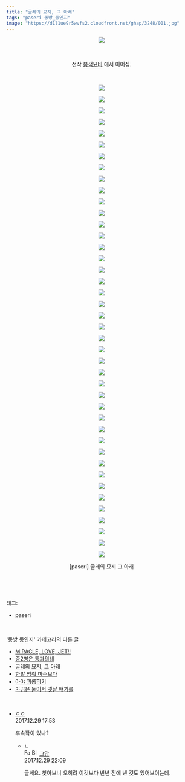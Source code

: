 ```yaml
---
title: "굴레의 묘지, 그 아래"
tags: "paseri 동방_동인지"
image: "https://d1l1ue9r5wvfs2.cloudfront.net/ghap/3248/001.jpg"
---
```

<div class="article">
<p style="text-align: center; clear: none; float: none;"><img src="{{ site.imgserver9 }}/ghap/3248/001.jpg"/></p>
<p style="text-align: center; clear: none; float: none;"><br/></p>
<p style="clear: none; float: none; text-align: center;">전작 <a href="http://ghaptouhou.tistory.com/2181" target="_blank">봄색묘비</a> 에서 이어짐.</p>
<p style="text-align: center; clear: none; float: none;"><br/></p>
<p style="text-align: center; clear: none; float: none;"><img src="{{ site.imgserver9 }}/ghap/3248/002.jpg"/></p>
<p style="text-align: center; clear: none; float: none;"><img src="{{ site.imgserver9 }}/ghap/3248/003.jpg"/></p>
<p style="text-align: center; clear: none; float: none;"><img src="{{ site.imgserver9 }}/ghap/3248/004.jpg"/></p>
<p style="text-align: center; clear: none; float: none;"><img src="{{ site.imgserver9 }}/ghap/3248/005.jpg"/></p>
<p style="text-align: center; clear: none; float: none;"><img src="{{ site.imgserver9 }}/ghap/3248/006.jpg"/></p>
<p style="text-align: center; clear: none; float: none;"><img src="{{ site.imgserver9 }}/ghap/3248/007.jpg"/></p>
<p style="text-align: center; clear: none; float: none;"><img src="{{ site.imgserver9 }}/ghap/3248/008.jpg"/></p>
<p style="text-align: center; clear: none; float: none;"><img src="{{ site.imgserver9 }}/ghap/3248/009.jpg"/></p>
<p style="text-align: center; clear: none; float: none;"><img src="{{ site.imgserver9 }}/ghap/3248/010.jpg"/></p>
<p style="text-align: center; clear: none; float: none;"><img src="{{ site.imgserver9 }}/ghap/3248/011.jpg"/></p>
<p style="text-align: center; clear: none; float: none;"><img src="{{ site.imgserver9 }}/ghap/3248/012.jpg"/></p>
<p style="text-align: center; clear: none; float: none;"><img src="{{ site.imgserver9 }}/ghap/3248/013.jpg"/></p>
<p style="text-align: center; clear: none; float: none;"><img src="{{ site.imgserver9 }}/ghap/3248/014.jpg"/></p>
<p style="text-align: center; clear: none; float: none;"><img src="{{ site.imgserver9 }}/ghap/3248/015.jpg"/></p>
<p style="text-align: center; clear: none; float: none;"><img src="{{ site.imgserver9 }}/ghap/3248/016.jpg"/></p>
<p style="text-align: center; clear: none; float: none;"><img src="{{ site.imgserver9 }}/ghap/3248/017.jpg"/></p>
<p style="text-align: center; clear: none; float: none;"><img src="{{ site.imgserver9 }}/ghap/3248/018.jpg"/></p>
<p style="text-align: center; clear: none; float: none;"><img src="{{ site.imgserver9 }}/ghap/3248/019.jpg"/></p>
<p style="text-align: center; clear: none; float: none;"><img src="{{ site.imgserver9 }}/ghap/3248/020.jpg"/></p>
<p style="text-align: center; clear: none; float: none;"><img src="{{ site.imgserver9 }}/ghap/3248/021.jpg"/></p>
<p style="text-align: center; clear: none; float: none;"><img src="{{ site.imgserver9 }}/ghap/3248/022.jpg"/></p>
<p style="text-align: center; clear: none; float: none;"><img src="{{ site.imgserver9 }}/ghap/3248/023.jpg"/></p>
<p style="text-align: center; clear: none; float: none;"><img src="{{ site.imgserver9 }}/ghap/3248/024.jpg"/></p>
<p style="text-align: center; clear: none; float: none;"><img src="{{ site.imgserver9 }}/ghap/3248/025.jpg"/></p>
<p style="text-align: center; clear: none; float: none;"><img src="{{ site.imgserver9 }}/ghap/3248/026.jpg"/></p>
<p style="text-align: center; clear: none; float: none;"><img src="{{ site.imgserver9 }}/ghap/3248/027.jpg"/></p>
<p style="text-align: center; clear: none; float: none;"><img src="{{ site.imgserver9 }}/ghap/3248/028.jpg"/></p>
<p style="text-align: center; clear: none; float: none;"><img src="{{ site.imgserver9 }}/ghap/3248/029.jpg"/></p>
<p style="text-align: center; clear: none; float: none;"><img src="{{ site.imgserver9 }}/ghap/3248/030.jpg"/></p>
<p style="text-align: center; clear: none; float: none;"><img src="{{ site.imgserver9 }}/ghap/3248/031.jpg"/></p>
<p style="text-align: center; clear: none; float: none;"><img src="{{ site.imgserver9 }}/ghap/3248/032.jpg"/></p>
<p style="text-align: center; clear: none; float: none;"><img src="{{ site.imgserver9 }}/ghap/3248/033.jpg"/></p>
<p style="text-align: center; clear: none; float: none;"><img src="{{ site.imgserver9 }}/ghap/3248/034.jpg"/></p>
<p style="text-align: center; clear: none; float: none;"><img src="{{ site.imgserver9 }}/ghap/3248/035.jpg"/></p>
<p style="text-align: center; clear: none; float: none;"><img src="{{ site.imgserver9 }}/ghap/3248/036.jpg"/></p>
<p style="text-align: center; clear: none; float: none;"><img src="{{ site.imgserver9 }}/ghap/3248/037.jpg"/></p>
<p style="text-align: center; clear: none; float: none;"><img src="{{ site.imgserver9 }}/ghap/3248/038.jpg"/></p>
<p style="text-align: center; clear: none; float: none;"><img src="{{ site.imgserver9 }}/ghap/3248/039.jpg"/></p>
<p style="text-align: center; clear: none; float: none;"><img src="{{ site.imgserver9 }}/ghap/3248/040.jpg"/></p>
<p style="text-align: center; clear: none; float: none;"><img src="{{ site.imgserver9 }}/ghap/3248/041.jpg"/></p>
<p style="text-align: center; clear: none; float: none;"><img src="{{ site.imgserver9 }}/ghap/3248/042.jpg"/></p>
<p style="text-align: center; clear: none; float: none;"><img src="{{ site.imgserver9 }}/ghap/3248/043.jpg"/></p>
<p style="text-align: center; clear: none; float: none;">[paseri] 굴레의 묘지 그 아래</p>
<p><br/></p>
</div><br/>
<div class="tagTrail">
<p>태그: </p>
<ul>
<li>paseri</li>
</ul>
</div><br/>
<div class="another">
<p>'동방 동인지' 카테고리의 다른 글</p>
<ul>
<li><a href="/ghap_3250">MIRACLE, LOVE, JET!!</a></li>
<li><a href="/ghap_3249">중2병은 통과의례</a></li>
<li><a href="/ghap_3248">굴레의 묘지, 그 아래</a></li>
<li><a href="/ghap_3245">한발 멈춰 마주보다</a></li>
<li><a href="/ghap_3244">아야 괴롭히기</a></li>
<li><a href="/ghap_3242">가끔은 둘이서 옛날 얘기를</a></li>
</ul>
</div><br/>
<div class="cb_module cb_fluid">
<div class="cb_wrt cb_profile">
<div class="comment">
<ul>
<li class="cb_thumb_off" id="comment15162499">
<div class="cb_comment_area">
<div class="cb_info_area">
<div class="cb_section">
<span class="cb_nick_name"> <a href="http://http:/ㄱㄷ" onclick="return openLinkInNewWindow(this)">ㅇㅇ</a></span>
</div>
<div class="cb_section">
<span class="cb_date">2017.12.29 17:53 </span>
</div>
</div>
<div class="cb_dsc_comment">
<p class="cb_dsc">
											후속작이 있나?
										</p>
</div>
<ul>
<li class="cb_thumb_off" id="comment15162637">
<span class="cb_bu_subnode">ㄴ</span>
<div class="cb_comment_area">
<div class="cb_info_area">
<div class="cb_section">
<span class="cb_nick_name"><img alt="Favicon of https://ghaptouhou.tistory.com" height="16" onerror="this.onerror=null;this.parentNode.removeChild(this)" src="https://ghaptouhou.tistory.com/favicon.ico" width="16"/> <img alt="BlogIcon" height="16" onerror="this.parentNode.removeChild(this)" src="https://ghaptouhou.tistory.com/index.gif" width="16"/> <a href="https://ghaptouhou.tistory.com" onclick="return openLinkInNewWindow(this)"> 그압</a><span class="tistoryProfileLayerTrigger" onclick='TistoryProfile.show(event, this, {"title":"\uc800\uae30 \uc774\uac70 \ub098\uc911\uc5d0 \uc218\uc815 \uac00\ub2a5\ud558\ub098\uc694","url":"https:\/\/ghap.tistory.com","nickname":"\uadf8\uc555","items":[]}); return false;'></span></span>
</div>
<div class="cb_section">
<span class="cb_date">2017.12.29 22:09 </span>
</div>
</div>
<div class="cb_dsc_comment">
<p class="cb_dsc">
																글쎄요. 찾아보니 오히려 이것보다 반년 전에 낸 것도 있어보이는데.
															</p>
</div>
</div>
</li>
</ul>
</div></li>
</ul>
</div>
</div><!-- commentList close -->
</div><br/>
